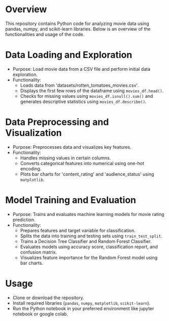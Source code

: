 # Overview

This repository contains Python code for analyzing movie data using pandas, numpy, and scikit-learn libraries. Below is an overview of the functionalities and usage of the code.

# Data Loading and Exploration

- Purpose: Load movie data from a CSV file and perform initial data exploration.
- Functionality:
  - Loads data from 'datasets/rotten_tomatoes_movies.csv'.
  - Displays the first few rows of the dataframe using `movies_df.head()`.
  - Checks for missing values using `movies_df.isnull().sum()` and generates descriptive statistics using `movies_df.describe()`.
   
# Data Preprocessing and Visualization

- Purpose: Preprocesses data and visualizes key features.
- Functionality:
  - Handles missing values in certain columns.
  - Converts categorical features into numerical using one-hot encoding.
  - Plots bar charts for 'content_rating' and 'audience_status' using `matplotlib`.
    
# Model Training and Evaluation

- Purpose: Trains and evaluates machine learning models for movie rating prediction.
- Functionality:
  - Prepares features and target variable for classification.
  - Splits the data into training and testing sets using `train_test_split`.
  - Trains a Decision Tree Classifier and Random Forest Classifier.
  - Evaluates models using accuracy score, classification report, and confusion matrix.
  - Visualizes feature importance for the Random Forest model using bar charts.
    
# Usage

- Clone or download the repository.
- Install required libraries (`pandas`, `numpy`, `matplotlib`, `scikit-learn`).
- Run the Python notebook in your preferred environment like jupyter notebook or google colab.
